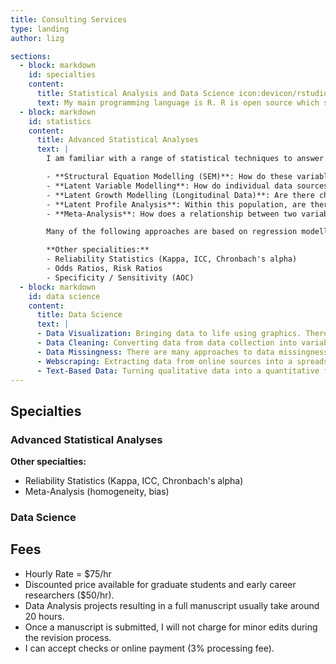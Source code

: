 ```yaml
---
title: Consulting Services
type: landing
author: lizg

sections:
  - block: markdown
    id: specialties
    content:
      title: Statistical Analysis and Data Science icon:devicon/rstudio
      text: My main programming language is R. R is open source which supports reproducability, a part of the open science movement. R also allows me to create pipelines from data cleaning to data analysis to re-run analyses in an efficient, seamless, and reproducible manner. <p> I am also familiar with other statistical software such as SPSS, SAS, and Mplus. </p>
  - block: markdown
    id: statistics
    content:
      title: Advanced Statistical Analyses
      text: |
        I am familiar with a range of statistical techniques to answer empirical research questions, including: 

        - **Structural Equation Modelling (SEM)**: How do these variables influence each other? In these models, we can also use latent variable modelling to increase precision of our findings. This approach includes mediation and moderation models.
        - **Latent Variable Modelling**: How do individual data sources represent or measure larger theoretical concepts (latent variables)? Latent Variable Modelling includes Confirmatory Factor Analysis (CFA), meaning we are testing if certain items may represent subcategories, or subscales of an overall measure.
        - **Latent Growth Modelling (Longitudinal Data)**: Are there changes in these variables over time? Do certain variables or interventions impact change? 
        - **Latent Profile Analysis**: Within this population, are there distinct groups based on certain characteristics (variables)?
        - **Meta-Analysis**: How does a relationship between two variables, including an intervention and various outcomes, vary across research studies? How strong is this relationship?

        Many of the following approaches are based on regression modelling, which is relies on certain types of data. I am also familiar with techniques for non-normally distributed or non-continuous data (for example, logistic regression). I often consult with researchers to ensure research questions are compatible with data, whether pre or post data collection. 

        **Other specialities:**
        - Reliability Statistics (Kappa, ICC, Chronbach's alpha)
        - Odds Ratios, Risk Ratios
        - Specificity / Sensitivity (AOC)
  - block: markdown
    id: data science
    content:
      title: Data Science
      text: |
      - Data Visualization: Bringing data to life using graphics. There are many pre-exisiting packages built in R that maximize visual insights specific to the data type or analysis. I can adjust color schemes and font to match your institution or business branding.
      - Data Cleaning: Converting data from data collection into variables that are useful in analyses.
      - Data Missingness: There are many approaches to data missingness, which is often dependent on your data and analytic plan. I am familiar with a range of imputation methods to help create full datasets when needed, or the use of analytic approaches that account for missingness (FIML).
      - Webscraping: Extracting data from online sources into a spreadsheet that can be used for decision making, data visualizations, or data analyses.
      - Text-Based Data: Turning qualitative data into a quantitative format. This might include automated coding of free text response items in a survey, or short interview transcripts.
---
```


## Specialties

### Advanced Statistical Analyses

**Other specialties:**

- Reliability Statistics (Kappa, ICC, Chronbach's alpha)
- Meta-Analysis (homogeneity, bias)

### Data Science




## Fees

- Hourly Rate = $75/hr
- Discounted price available for graduate students and early career researchers ($50/hr).
- Data Analysis projects resulting in a full manuscript usually take around 20 hours.
- Once a manuscript is submitted, I will not charge for minor edits during the revision process.
- I can accept checks or online payment (3% processing fee).
